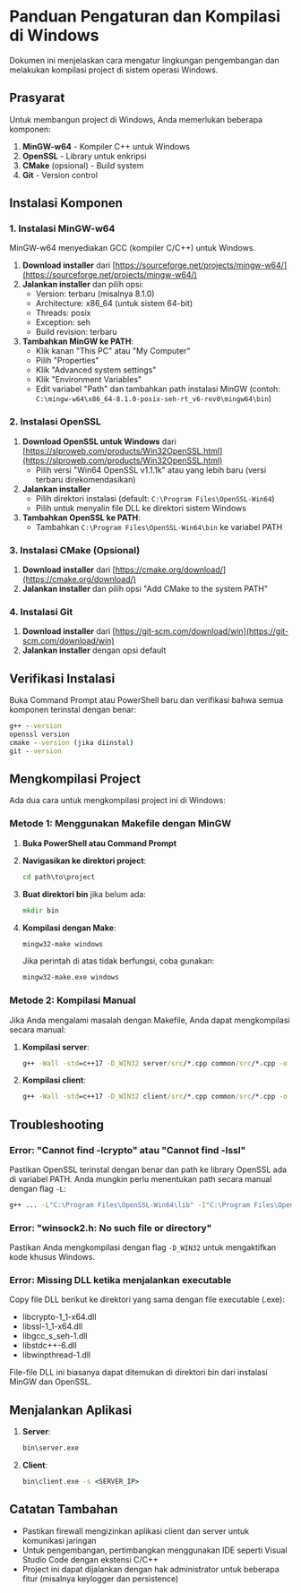 # Panduan Pengaturan dan Kompilasi di Windows

Dokumen ini menjelaskan cara mengatur lingkungan pengembangan dan melakukan kompilasi project di sistem operasi Windows.

## Prasyarat

Untuk membangun project di Windows, Anda memerlukan beberapa komponen:

1. **MinGW-w64** - Kompiler C++ untuk Windows
2. **OpenSSL** - Library untuk enkripsi
3. **CMake** (opsional) - Build system
4. **Git** - Version control

## Instalasi Komponen

### 1. Instalasi MinGW-w64

MinGW-w64 menyediakan GCC (kompiler C/C++) untuk Windows.

1. **Download installer** dari [https://sourceforge.net/projects/mingw-w64/](https://sourceforge.net/projects/mingw-w64/)
2. **Jalankan installer** dan pilih opsi:
   - Version: terbaru (misalnya 8.1.0)
   - Architecture: x86_64 (untuk sistem 64-bit)
   - Threads: posix
   - Exception: seh
   - Build revision: terbaru
3. **Tambahkan MinGW ke PATH**:
   - Klik kanan "This PC" atau "My Computer"
   - Pilih "Properties"
   - Klik "Advanced system settings"
   - Klik "Environment Variables"
   - Edit variabel "Path" dan tambahkan path instalasi MinGW (contoh: `C:\mingw-w64\x86_64-8.1.0-posix-seh-rt_v6-rev0\mingw64\bin`)

### 2. Instalasi OpenSSL

1. **Download OpenSSL untuk Windows** dari [https://slproweb.com/products/Win32OpenSSL.html](https://slproweb.com/products/Win32OpenSSL.html)
   - Pilih versi "Win64 OpenSSL v1.1.1k" atau yang lebih baru (versi terbaru direkomendasikan)
2. **Jalankan installer**
   - Pilih direktori instalasi (default: `C:\Program Files\OpenSSL-Win64`)
   - Pilih untuk menyalin file DLL ke direktori sistem Windows
3. **Tambahkan OpenSSL ke PATH**:
   - Tambahkan `C:\Program Files\OpenSSL-Win64\bin` ke variabel PATH

### 3. Instalasi CMake (Opsional)

1. **Download installer** dari [https://cmake.org/download/](https://cmake.org/download/)
2. **Jalankan installer** dan pilih opsi "Add CMake to the system PATH"

### 4. Instalasi Git

1. **Download installer** dari [https://git-scm.com/download/win](https://git-scm.com/download/win)
2. **Jalankan installer** dengan opsi default

## Verifikasi Instalasi

Buka Command Prompt atau PowerShell baru dan verifikasi bahwa semua komponen terinstal dengan benar:

```cmd
g++ --version
openssl version
cmake --version (jika diinstal)
git --version
```

## Mengkompilasi Project

Ada dua cara untuk mengkompilasi project ini di Windows:

### Metode 1: Menggunakan Makefile dengan MinGW

1. **Buka PowerShell atau Command Prompt**
2. **Navigasikan ke direktori project**:
   ```cmd
   cd path\to\project
   ```
3. **Buat direktori bin** jika belum ada:
   ```cmd
   mkdir bin
   ```
4. **Kompilasi dengan Make**:

   ```cmd
   mingw32-make windows
   ```

   Jika perintah di atas tidak berfungsi, coba gunakan:

   ```cmd
   mingw32-make.exe windows
   ```

### Metode 2: Kompilasi Manual

Jika Anda mengalami masalah dengan Makefile, Anda dapat mengkompilasi secara manual:

1. **Kompilasi server**:

   ```cmd
   g++ -Wall -std=c++17 -D_WIN32 server/src/*.cpp common/src/*.cpp -o bin/server.exe -lpthread -lcrypto -lssl -lws2_32
   ```

2. **Kompilasi client**:
   ```cmd
   g++ -Wall -std=c++17 -D_WIN32 client/src/*.cpp common/src/*.cpp -o bin/client.exe -lpthread -lcrypto -lssl -lws2_32 -lgdi32 -lgdiplus -luserenv
   ```

## Troubleshooting

### Error: "Cannot find -lcrypto" atau "Cannot find -lssl"

Pastikan OpenSSL terinstal dengan benar dan path ke library OpenSSL ada di variabel PATH. Anda mungkin perlu menentukan path secara manual dengan flag `-L`:

```cmd
g++ ... -L"C:\Program Files\OpenSSL-Win64\lib" -I"C:\Program Files\OpenSSL-Win64\include" ...
```

### Error: "winsock2.h: No such file or directory"

Pastikan Anda mengkompilasi dengan flag `-D_WIN32` untuk mengaktifkan kode khusus Windows.

### Error: Missing DLL ketika menjalankan executable

Copy file DLL berikut ke direktori yang sama dengan file executable (.exe):

- libcrypto-1_1-x64.dll
- libssl-1_1-x64.dll
- libgcc_s_seh-1.dll
- libstdc++-6.dll
- libwinpthread-1.dll

File-file DLL ini biasanya dapat ditemukan di direktori bin dari instalasi MinGW dan OpenSSL.

## Menjalankan Aplikasi

1. **Server**:

   ```cmd
   bin\server.exe
   ```

2. **Client**:
   ```cmd
   bin\client.exe -s <SERVER_IP>
   ```

## Catatan Tambahan

- Pastikan firewall mengizinkan aplikasi client dan server untuk komunikasi jaringan
- Untuk pengembangan, pertimbangkan menggunakan IDE seperti Visual Studio Code dengan ekstensi C/C++
- Project ini dapat dijalankan dengan hak administrator untuk beberapa fitur (misalnya keylogger dan persistence)
